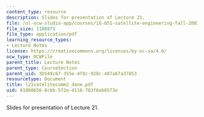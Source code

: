 ```yaml
---
content_type: resource
description: Slides for presentation of Lecture 21.
file: /ol-ocw-studio-app/courses/16-851-satellite-engineering-fall-2003/818606568cbb5f2e4116783f6eb0573e_l21satelitecomm2_done.pdf
file_size: 1188871
file_type: application/pdf
learning_resource_types:
- Lecture Notes
license: https://creativecommons.org/licenses/by-nc-sa/4.0/
ocw_type: OCWFile
parent_title: Lecture Notes
parent_type: CourseSection
parent_uid: 3b549c67-355e-4f8c-928c-487a6fa37853
resourcetype: Document
title: l21satelitecomm2_done.pdf
uid: 81860656-8cbb-5f2e-4116-783f6eb0573e
---
```

Slides for presentation of Lecture 21.